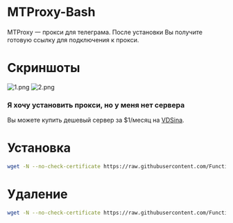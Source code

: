 # MTProxy-Bash
MTProxy 一 прокси для телеграма. После установки Вы получите готовую ссылку для подключения к прокси.

# Скриншоты
![1.png](1.png)
![2.png](2.png)


### Я хочу установить прокси, но у меня нет сервера
Вы можете купить дешевый сервер за $1/месяц на [VDSina](https://vdsina.ru/?partner=smxjus87f3).


# Установка
```bash
wget -N --no-check-certificate https://raw.githubusercontent.com/FunctionClub/MTProxy-Bash/master/install.sh && bash install.sh
```

# Удаление
```bash
wget -N --no-check-certificate https://raw.githubusercontent.com/FunctionClub/MTProxy-Bash/master/uninstall.sh && bash uninstall.sh
```

